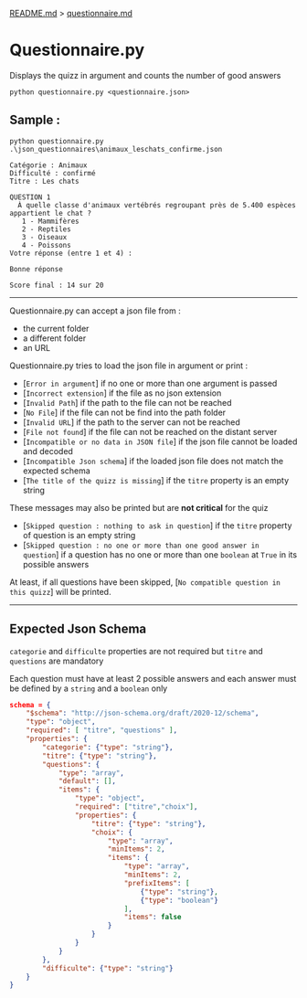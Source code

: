 [README.md](./README.md) > [questionnaire.md](./questionnaire.md)

# Questionnaire.py

Displays the quizz in argument and counts the number of good answers

```commandline
python questionnaire.py <questionnaire.json>
```

## Sample :

```commandline
python questionnaire.py .\json_questionnaires\animaux_leschats_confirme.json
```
```commandline
Catégorie : Animaux
Difficulté : confirmé
Titre : Les chats

QUESTION 1
  À quelle classe d'animaux vertébrés regroupant près de 5.400 espèces appartient le chat ?
   1 - Mammifères
   2 - Reptiles
   3 - Oiseaux
   4 - Poissons
Votre réponse (entre 1 et 4) :
```
```commandline
Bonne réponse

Score final : 14 sur 20
```
---

Questionnaire.py can accept a json file from :
* the current folder 
* a different folder
* an URL

Questionnaire.py tries to load the json file in argument or print :
- [```Error in argument```] if no one or more than one argument is passed
- [```Incorrect extension```] if the file as no json extension 
- [```Invalid Path```] if the path to the file can not be reached  
- [```No File```] if the file can not be find into the path folder 
- [```Invalid URL```] if the path to the server can not be reached  
- [```File not found```] if the file can not be reached on the distant server
- [```Incompatible or no data in JSON file```] if the json file cannot be loaded and decoded
- [```Incompatible Json schema```] if the loaded json file does not match the expected schema
- [```The title of the quizz is missing```] if the ```titre``` property is an empty string

These messages may also be printed but are **not critical** for the quiz
- [```Skipped question : nothing to ask in question```] if the ```titre``` property of question is an empty string
- [```Skipped question : no one or more than one good answer in question```] if a question has no one or more than 
one ```boolean```  at ```True``` in its possible answers

At least, if all questions have been skipped, [```No compatible question in this quizz```] will be printed.

---
## Expected Json Schema

```categorie``` and ```difficulte``` properties are not required but ```titre``` and ```questions``` are mandatory


Each question must have at least 2 possible answers and each answer must be defined by a ```string``` and 
a ```boolean``` only


```json lines
schema = {
    "$schema": "http://json-schema.org/draft/2020-12/schema",
    "type": "object",
    "required": [ "titre", "questions" ],
    "properties": {
        "categorie": {"type": "string"},
        "titre": {"type": "string"},
        "questions": {
            "type": "array",
            "default": [],
            "items": {
                "type": "object",
                "required": ["titre","choix"],
                "properties": {
                    "titre": {"type": "string"},
                    "choix": {
                        "type": "array",
                        "minItems": 2,
                        "items": {
                            "type": "array",
                            "minItems": 2,
                            "prefixItems": [
                                {"type": "string"}, 
                                {"type": "boolean"}
                            ],
                            "items": false
                        }
                    }
                }
            }
        },
        "difficulte": {"type": "string"}
    }
}
```

